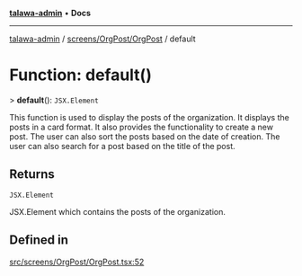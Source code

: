 [**talawa-admin**](../../../../README.md) • **Docs**

***

[talawa-admin](../../../../modules.md) / [screens/OrgPost/OrgPost](../README.md) / default

# Function: default()

\> **default**(): `JSX.Element`

This function is used to display the posts of the organization. It displays the posts in a card format.
It also provides the functionality to create a new post. The user can also sort the posts based on the date of creation.
The user can also search for a post based on the title of the post.

## Returns

`JSX.Element`

JSX.Element which contains the posts of the organization.

## Defined in

[src/screens/OrgPost/OrgPost.tsx:52](https://github.com/PalisadoesFoundation/talawa-admin/blob/7a991b3aa824070bd53d6367f1ce7f072321af88/src/screens/OrgPost/OrgPost.tsx#L52)
